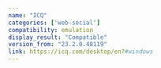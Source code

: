 ```yaml
---
name: "ICQ"
categories: ['web-social']
compatibility: emulation
display_result: "Compatible"
version_from: "23.2.0.48119"
link: https://icq.com/desktop/en?#windows
---
```

